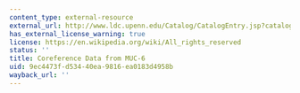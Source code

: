 ```yaml
---
content_type: external-resource
external_url: http://www.ldc.upenn.edu/Catalog/CatalogEntry.jsp?catalogId=LDC2003T13
has_external_license_warning: true
license: https://en.wikipedia.org/wiki/All_rights_reserved
status: ''
title: Coreference Data from MUC-6
uid: 9ec4473f-d534-40ea-9816-ea0183d4958b
wayback_url: ''
---
```

